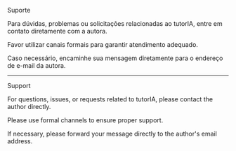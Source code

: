 Suporte

Para dúvidas, problemas ou solicitações relacionadas ao tutorIA, entre em contato diretamente com a autora.  

Favor utilizar canais formais para garantir atendimento adequado.

Caso necessário, encaminhe sua mensagem diretamente para o endereço de e-mail da autora.

 
---


Support

For questions, issues, or requests related to tutorIA, please contact the author directly.  

Please use formal channels to ensure proper support.

If necessary, please forward your message directly to the author's email address.

